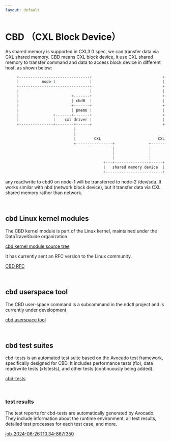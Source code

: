 ```yaml
---
layout: default
---
```


# CBD （CXL Block Device）

As shared memory is supported in CXL3.0 spec, we can transfer data via CXL shared memory. CBD means CXL block device, it use CXL shared memory 
to transfer command and data to access block device in different host, as shown below:

```js
     +-------------------------------+                               +------------------------------------+
     |          node-1               |                               |              node-2                |
     +-------------------------------+                               +------------------------------------+
     |                               |                               |                                    |
     |                       +-------+                               +---------+                          |
     |                       | cbd0  |                               | backend0+------------------+       |
     |                       +-------+                               +---------+                  |       |
     |                       | pmem0 |                               | pmem0   |                  v       |
     |               +-------+-------+                               +---------+----+     +---------------+
     |               |    cxl driver |                               | cxl driver   |     |   /dev/sda    |
     +---------------+--------+------+                               +-----+--------+-----+---------------+
                              |                                            |
                              |                                            |
                              |        CXL                         CXL     |
                              +----------------+               +-----------+
                                               |               |
                                               |               |
                                               |               |
                                           +---+---------------+-----+
                                           |   shared memory device  |
                                           +-------------------------+
```

any read/write to cbd0 on node-1 will be transferred to node-2 /dev/sda. It works similar with
nbd (network block device), but it transfer data via CXL shared memory rather than network.

<br>

## cbd Linux kernel modules

The CBD kernel module is part of the Linux kernel, maintained under the DataTravelGuide organization.

[cbd kernel module source tree](https://github.com/DataTravelGuide/linux)

It has currently sent an RFC version to the Linux community.

[CBD RFC](https://lore.kernel.org/lkml/20240422071606.52637-1-dongsheng.yang@easystack.cn/)

<br>

## cbd userspace tool

The CBD user-space command is a subcommand in the ndctl project and is currently under development.

[cbd userspace tool](https://github.com/DataTravelGuide/ndctl)

<br>

## cbd test suites

cbd-tests is an automated test suite based on the Avocado test framework, specifically designed for CBD. 
It includes performance tests (fio), data read/write tests (xfstests), and other tests (continuously being added).

[cbd-tests](https://github.com/DataTravelGuide/cbd-tests)

<br>

### test results

The test reports for cbd-tests are automatically generated by Avocado.
They include information about the runtime environment, all test results, detailed test processes for each test case, and more.

[job-2024-06-26T10.34-867f350](./test-results/job-2024-06-26T10.34-867f350/results.html)

<br><br><br>

